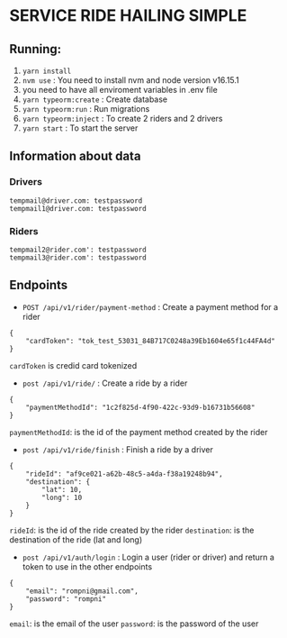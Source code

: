 # SERVICE RIDE HAILING SIMPLE

## Running:

1. `yarn install`
2. `nvm use` : You need to install nvm and node version v16.15.1
3. you need to have all enviroment variables in .env file
4. `yarn typeorm:create` : Create database
5. `yarn typeorm:run` : Run migrations
6. `yarn typeorm:inject` : To create 2 riders and 2 drivers
7. `yarn start` : To start the server

## Information about data

### Drivers

    tempmail@driver.com: testpassword
    tempmail1@driver.com: testpassword

### Riders

    tempmail2@rider.com': testpassword
    tempmail3@rider.com': testpassword

## Endpoints

-  `POST /api/v1/rider/payment-method` : Create a payment method for a rider

```
{
    "cardToken": "tok_test_53031_84B717C0248a39Eb1604e65f1c44FA4d"
}
```

`cardToken` is credid card tokenized

-  `post /api/v1/ride/` : Create a ride by a rider

```
{
    "paymentMethodId": "1c2f825d-4f90-422c-93d9-b16731b56608"
}
```

`paymentMethodId`: is the id of the payment method created by the rider

-  `post /api/v1/ride/finish` : Finish a ride by a driver

```
{
    "rideId": "af9ce021-a62b-48c5-a4da-f38a19248b94",
    "destination": {
        "lat": 10,
        "long": 10
    }
}
```

`rideId`: is the id of the ride created by the rider
`destination`: is the destination of the ride (lat and long)

-  `post /api/v1/auth/login` : Login a user (rider or driver) and return a token to use in the other endpoints

```
{
    "email": "rompni@gmail.com",
    "password": "rompni"
}

```

`email`: is the email of the user
`password`: is the password of the user

